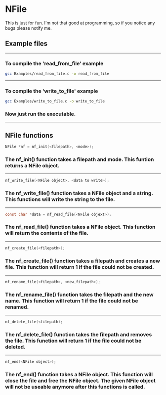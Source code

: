 # NFile

This is just for fun. I'm not that good at programming, so if you notice any bugs please notify me.

## Example files

---

### To compile the 'read_from_file' example
``` bash
gcc Examples/read_from_file.c -o read_from_file
```

---
### To compile the 'write_to_file' example
``` bash
gcc Examples/write_to_file.c -o write_to_file
```


### Now just run the executable.

---

## NFile functions

``` c
NFile *nf = nf_init(<filepath>, <mode>);
```
### The nf_init() function takes a filepath and mode. This funtion returns a NFile object.
---

``` c
nf_write_file(<NFile object>, <data to write>);
```
### The nf_write_file() function takes a NFile object and a string. This functions will write the string to the file.
---

``` c
const char *data = nf_read_file(<NFile objext>);
```
### The nf_read_file() function takes a NFile object. This function will return the contents of the file.
---

``` c
nf_create_file(<filepath>);
```
### The nf_create_file() function takes a filepath and creates a new file. This function will return 1 if the file could not be created.
---

``` c
nf_rename_file(<filepath>, <new_filepath>);
```
### The nf_rename_file() function takes the filepath and the new name. This function will return 1 if the file could not be renamed.
--- 

``` c
nf_delete_file(<filepath);
```
### The nf_delete_file() function takes the filepath and removes the file. This function will return 1 if the file could not be deleted.
---

``` c
nf_end(<NFile object>);
```
### The nf_end() function takes a NFile object. This function will close the file and free the NFile object. The given NFile object will not be useable anymore after this functions is called.
